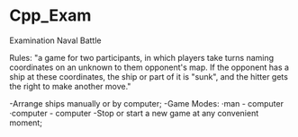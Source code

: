 # Cpp_Exam
Examination
Naval Battle

Rules: "a game for two participants, in which players take turns naming coordinates on an unknown to them opponent's map. If the opponent has a ship at these coordinates, the ship or part of it is "sunk", and the hitter gets the right to make another move."

-Arrange ships manually or by computer;
-Game Modes: 
   ·man - computer
   ·computer - computer
-Stop or start a new game at any convenient moment;
